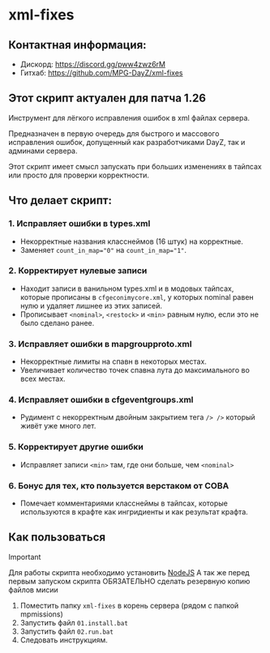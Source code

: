 # xml-fixes

## Контактная информация:

- Дискорд: https://discord.gg/pww4zwz6rM
- Гитхаб: https://github.com/MPG-DayZ/xml-fixes

## Этот скрипт актуален для патча 1.26

Инструмент для лёгкого исправления ошибок в xml файлах сервера.

Предназначен в первую очередь для быстрого и массового исправления ошибок, допущенный как разработчиками DayZ, так и
админами сервера.

Этот скрипт имеет смысл запускать при больших изменениях в тайпсах или просто для проверки корректности.

## Что делает скрипт:

### 1. Исправляет ошибки в types.xml

- Некорректные названия класснеймов (16 штук) на корректные.
- Заменяет `count_in_map="0"` на `count_in_map="1"`.

### 2. Корректирует нулевые записи

- Находит записи в ванильном types.xml и в модовых тайпсах, которые прописаны в `cfgeconimycore.xml`, у которых nominal
  равен нулю и удаляет лишнее из этих записей.
- Прописывает `<nominal>`, `<restock>` и `<min>` равным нулю, если это не было сделано ранее.

### 3. Исправляет ошибки в mapgroupproto.xml

- Некорректные лимиты на спавн в некоторых местах.
- Увеличивает количество точек спавна лута до максимального во всех местах.

### 4. Исправляет ошибки в cfgeventgroups.xml

- Рудимент с некорректным двойным закрытием тега `/> />` который живёт уже много лет.

### 5. Корректирует другие ошибки

- Исправляет записи `<min>` там, где они больше, чем `<nominal>`

### 6. Бонус для тех, кто пользуется верстаком от COBA

- Помечает комментариями класснеймы в тайпсах, которые используются в крафте как ингридиенты и как результат крафта.

## Как пользоваться

> [!IMPORTANT]
> Для работы скрипта необходимо установить [NodeJS](https://nodejs.org)
> А так же перед первым запуском скрипта ОБЯЗАТЕЛЬНО сделать резервную копию файлов мисии

1. Поместить папку `xml-fixes` в корень сервера (рядом c папкой mpmissions)
2. Запустить файл `01.install.bat`
3. Запустить файл `02.run.bat`
4. Следовать инструкциям.